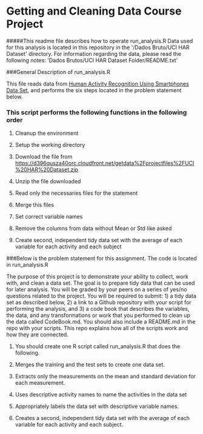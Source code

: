 **Getting and Cleaning Data Course Project**
============================================

#####This readme file describes how to operate run_analysis.R Data used for this analysis is located in this repository in the '/Dados Bruto/UCI HAR Dataset' directory. For information regarding the data, please read the following notes: 'Dados Brutos/UCI HAR Dataset Folder/README.txt'

###General Description of run_analysis.R

This file reads data from [Human Activity Recognition Using Smartphones Data Set](http://archive.ics.uci.edu/ml/datasets/Human+Activity+Recognition+Using+Smartphones), and performs the six steps located in the problem statement below.

### This script performs the following functions in the following order

1. Cleanup the environment

2. Setup the working directory

3. Download the file from https://d396qusza40orc.cloudfront.net/getdata%2Fprojectfiles%2FUCI%20HAR%20Dataset.zip

4. Unzip the file downloaded

5. Read only the necessaries files for the statement

6. Merge this files

7. Set correct variable names 

8. Remove the columns from data without Mean or Std like asked

9. Create second, independent tidy data set with the average of each variable for each activity and each subject

###Below is the problem statement for this assignment. The code is located in run_analysis.R

The purpose of this project is to demonstrate your ability to collect, work with, and clean a data set. The goal is to prepare tidy data that can be used for later analysis. You will be graded by your peers on a series of yes/no questions related to the project. You will be required to submit: 1) a tidy data set as described below, 2) a link to a Github repository with your script for performing the analysis, and 3) a code book that describes the variables, the data, and any transformations or work that you performed to clean up the data called CodeBook.md. You should also include a README.md in the repo with your scripts. This repo explains how all of the scripts work and how they are connected.

1. You should create one R script called run_analysis.R that does the following.

2. Merges the training and the test sets to create one data set.

3. Extracts only the measurements on the mean and standard deviation for each measurement.

4. Uses descriptive activity names to name the activities in the data set

5. Appropriately labels the data set with descriptive variable names.

6. Creates a second, independent tidy data set with the average of each variable for each activity and each subject.